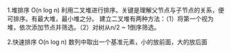 1.堆排序 O(n log n)
     利用二叉堆进行排序。关键是理解父节点与子节点的关系，便可排序。有最大堆，最小堆之分。
     建立二叉堆有两种方法：（1）将第一个视为堆，依次添加节点并筛选。（2）对树从n/2 ~ 1倒序筛选。

2.快速排序 O(n log n)
     数列中取出一个基准元素，小的放前面，大的放后面
     